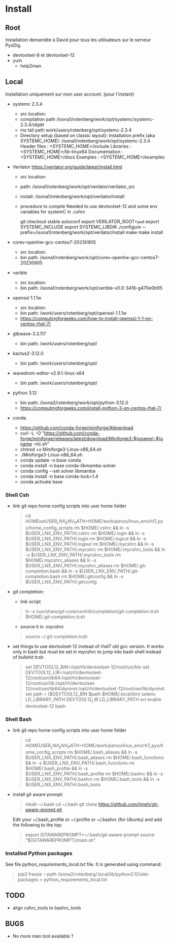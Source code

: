 # Install

## Root

Installation demandée à David pour tous les utilisateurs sur le serveur PyxDig. 

- devtoolset-8 et devtoolset-12  
- yum
  - help2man

## Local

Installation uniquement sur mon user account. (pour l'instant)

- systemc 2.3.4
  - src location:
  - compilation path /isona1/rotenberg/work/opt/systemc/systemc-2.3.4/objdir
  - ins tall path work/users/rotenberg/opt/systemc-2.3.4
  - Directory setup (based on classic layout):
        Installation prefix (aka SYSTEMC_HOME):
            /isona1/rotenberg/work/opt/systemc-2.3.4
        Header files  : <SYSTEMC_HOME>/include
        Libraries     : <SYSTEMC_HOME>/lib-linux64
        Documentation : <SYSTEMC_HOME>/docs
        Examples      : <SYSTEMC_HOME>/examples

- Verilator https://verilator.org/guide/latest/install.html 
  - src location:
  - path: /isona1/rotenberg/work/opt/verilator/verilator_src
  - install: /isona1/rotenberg/work/opt/verilator/install
  - procedure to compile
      Needed to use devtoolset-12 and some env variables for systemC in .cshrc

      git checkout stable
      autoconf
      export VERILATOR_ROOT=`pwd`
      export SYSTEMC_INCLUDE
      export SYSTEMC_LIBDIR
      ./configure --prefix=/isona1/rotenberg/work/opt/verilator/install
      make
      make install

- corev-openhw-gcc-centos7-20230905
  - src location:
  - bin path: /isona1/rotenberg/work/opt/corev-openhw-gcc-centos7-20230905

- verible
  - src location:
  - bin path: /isona1/rotenberg/work/opt/verible-v0.0-3416-g470e0b95

- openssl 1.1.1w
  - src location:
  - bin path: /work/users/rotenberg/opt/openssl-1.1.1w
  - https://computingforgeeks.com/how-to-install-openssl-1-1-on-centos-rhel-7/

- gtkwave-3.3.117
  - bin path: /work/users/rotenberg/opt/
  
- kactus2-3.12.0
  - bin path: /work/users/rotenberg/opt/
  
- wavedrom-editor-v2.9.1-linux-x64
  - bin path: /work/users/rotenberg/opt/

- python 3.12
  - bin path: /isona2/rotenberg/work/opt/python-3.12.0
  - https://computingforgeeks.com/install-python-3-on-centos-rhel-7/

- conda 
  - https://github.com/conda-forge/miniforge/#download
  - curl -L -O "https://github.com/conda-forge/miniforge/releases/latest/download/Miniforge3-$(uname)-$(uname -m).sh"
  - chmod +x Miniforge3-Linux-x86_64.sh
  - ./Miniforge3-Linux-x86_64.sh
  - conda update -n base conda
  - conda install -n base conda-libmamba-solver
  - conda config --set solver libmamba
  - conda install -n base conda-lock=1.4
  - conda activate base

### Shell Csh

- link git repo home config scripts into user home folder  
  > cd $HOME
  > set USER_LNX_ENV_PATH=$HOME/work/perso/linux_env/rh7_pyx/home_config_scripts
  > rm $HOME/.cshrc && ln -s $USER_LNX_ENV_PATH/.cshrc
  > rm $HOME/.login && ln -s $USER_LNX_ENV_PATH/.login
  > rm $HOME/.logout && ln -s $USER_LNX_ENV_PATH/.logout
  > rm $HOME/.mycshrc && ln -s $USER_LNX_ENV_PATH/.mycshrc
  > rm $HOME/.mycshrc_tools && ln -s $USER_LNX_ENV_PATH/.mycshrc_tools
  > rm $HOME/.mycshrc_aliases && ln -s $USER_LNX_ENV_PATH/.mycshrc_aliases
  > rm $HOME/.git-completion.bash && ln -s $USER_LNX_ENV_PATH/.git-completion.bash
  > rm $HOME/.gitconfig && ln -s $USER_LNX_ENV_PATH/.gitconfig

- git completion:
  - link script
  > ln -s /usr/share/git-core/contrib/completion/git-completion.tcsh $HOME/.git-completion.tcsh
  - source it in .mycshrc
  > source ~/.git-completion.tcsh

- set things to use devtoolset-12 instead of rhel7 old gcc version. It works only in bash but must be set in mycshrc to jump into bash shell instead of bullshit tcsh
  >set DEVTOOL12_BIN=/opt/rh/devtoolset-12/root/usr/bin
  >set DEVTOOL12_LIB=/opt/rh/devtoolset-12/root/usr/lib64:/opt/rh/devtoolset-12/root/usr/lib:/opt/rh/devtoolset-12/root/usr/lib64/dyninst:/opt/rh/devtoolset-12/root/usr/lib/dyninst
  >set path = ($DEVTOOL12_BIN $path $HOME/.local/bin)
  >setenv LD_LIBRARY_PATH $DEVTOOL12_LIB\:$LD_LIBRARY_PATH
  >scl enable devtoolset-12 bash

### Shell Bash

- link git repo home config scripts into user home folder
  > cd $HOME
  > USER_LNX_ENV_PATH=$HOME/work/perso/linux_env/rh7_pyx/home_config_scripts
  > rm $HOME/.bash_aliases && ln -s $USER_LNX_ENV_PATH/.bash_aliases
  > rm $HOME/.bash_functions && ln -s $USER_LNX_ENV_PATH/.bash_functions
  > rm $HOME/.bash_profile && ln -s $USER_LNX_ENV_PATH/.bash_profile
  > rm $HOME/.bashrc && ln -s $USER_LNX_ENV_PATH/.bashrc
  > rm $HOME/.bash_tools && ln -s $USER_LNX_ENV_PATH/.bash_tools

- install git aware prompt:
  >mkdir ~/.bash
  >cd ~/.bash
  >git clone https://github.com/jimeh/git-aware-prompt.git
  
  Edit your ~/.bash_profile or ~/.profile or ~/.bashrc (for Ubuntu) and add the following to the top:
  >export GITAWAREPROMPT=~/.bash/git-aware-prompt
  >source "${GITAWAREPROMPT}/main.sh"

### Installed Python packages

See file *python_requirements_local.txt* file.
It is generated using command:
>pip3 freeze --path /isona2/rotenberg/.local/lib/python3.12/site-packages > python_requirements_local.txt

## TODO

- align cshrc_tools to bashrc_tools

## BUGS

- No more man tool available ?
